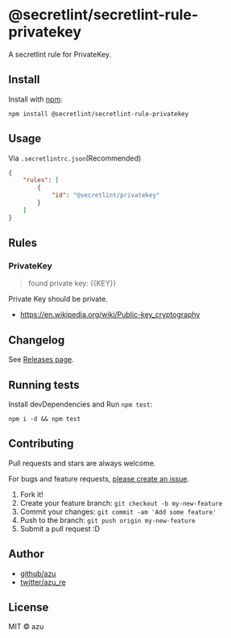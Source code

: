 # @secretlint/secretlint-rule-privatekey

A secretlint rule for PrivateKey.

## Install

Install with [npm](https://www.npmjs.com/):

    npm install @secretlint/secretlint-rule-privatekey

## Usage

Via `.secretlintrc.json`(Recommended)

```json
{
    "rules": [
        {
            "id": "@secretlint/privatekey"
        }
    ]
}
```

## Rules

### PrivateKey
> found private key: {{KEY}}

Private Key should be private.

- https://en.wikipedia.org/wiki/Public-key_cryptography

## Changelog

See [Releases page](https://github.com/secretlint/secretlint/releases).

## Running tests

Install devDependencies and Run `npm test`:

    npm i -d && npm test

## Contributing

Pull requests and stars are always welcome.

For bugs and feature requests, [please create an issue](https://github.com/secretlint/secretlint/issues).

1. Fork it!
2. Create your feature branch: `git checkout -b my-new-feature`
3. Commit your changes: `git commit -am 'Add some feature'`
4. Push to the branch: `git push origin my-new-feature`
5. Submit a pull request :D

## Author

- [github/azu](https://github.com/azu)
- [twitter/azu_re](https://twitter.com/azu_re)

## License

MIT © azu
